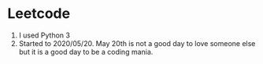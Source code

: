 # Leetcode
1. I used Python 3
2. Started to 2020/05/20. May 20th is not a good day to love someone else but it is a good day to be a coding mania.
